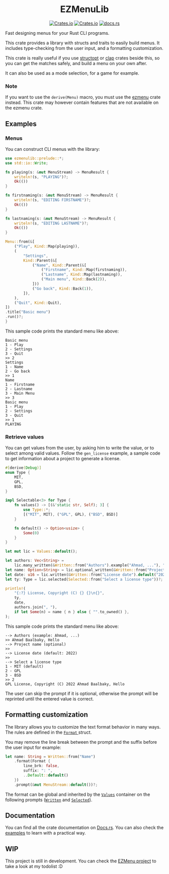 <div style="text-align: center;">

# EZMenuLib

[![Crates.io](https://img.shields.io/crates/l/ezmenulib?style=flat-square)](./LICENSE)
[![Crates.io](https://img.shields.io/crates/v/ezmenulib?style=flat-square)](https://crates.io/crates/ezmenulib)
[![docs.rs](https://img.shields.io/docsrs/ezmenulib?style=flat-square)](https://docs.rs/ezmenulib)
</div>

Fast designing menus for your Rust CLI programs.

This crate provides a library with structs and traits to easily build menus.
It includes type-checking from the user input, and a formatting customization.

This crate is really useful if you use [structopt](https://docs.rs/structopt/)
or [clap](https://docs.rs/clap/) crates beside this, so you can get the matches safely, and
build a menu on your own after.

It can also be used as a mode selection, for a game for example.

### Note

If you want to use the `derive(Menu)` macro,
you must use the [ezmenu](https://docs.rs/ezmenu/) crate instead.
This crate may however contain features that are not available on the ezmenu crate.

## Examples

### Menus

You can construct CLI menus with the library:

```rust
use ezmenulib::prelude::*;
use std::io::Write;

fn playing(s: &mut MenuStream) -> MenuResult {
    writeln!(s, "PLAYING")?;
    Ok(())
}

fn firstnaming(s: &mut MenuStream) -> MenuResult {
    writeln!(s, "EDITING FIRSTNAME")?;
    Ok(())
}

fn lastnaming(s: &mut MenuStream) -> MenuResult {
    writeln!(s, "EDITING LASTNAME")?;
    Ok(())
}

Menu::from(&[
    ("Play", Kind::Map(playing)),
    (
        "Settings",
        Kind::Parent(&[
            ("Name", Kind::Parent(&[
                ("Firstname", Kind::Map(firstnaming)),
                ("Lastname", Kind::Map(lastnaming)),
                ("Main menu", Kind::Back(2)),
            ]))
            ("Go back", Kind::Back(1)),
        ]),
    ),
    ("Quit", Kind::Quit),
])
.title("Basic menu")
.run()?;
}
```

This sample code prints the standard menu like above:

```
Basic menu
1 - Play
2 - Settings
3 - Quit
>> 2
Settings
1 - Name
2 - Go back
>> 1
Name
1 - Firstname
2 - Lastname
3 - Main Menu
>> 3
Basic menu
1 - Play
2 - Settings
3 - Quit
>> 1
PLAYING
```

### Retrieve values

You can get values from the user, by asking him to write the value, or to select among valid values. Follow the `gen_license` example, a sample code to get information about a project to generate a license.

```rust
#[derive(Debug)]
enum Type {
    MIT,
    GPL,
    BSD,
}

impl Selectable<3> for Type {
    fn values() -> [(&'static str, Self); 3] {
        use Type::*;
        [("MIT", MIT), ("GPL", GPL), ("BSD", BSD)]
    }

    fn default() -> Option<usize> {
        Some(0)
    }
}

let mut lic = Values::default();

let authors: Vec<String> =
    lic.many_written(&Written::from("Authors").example("Ahmad, ..."), ", ")?;
let name: Option<String> = lic.optional_written(&Written::from("Project name"))?;
let date: u16 = lic.written(&Written::from("License date").default("2022"))?;
let ty: Type = lic.selected(Selected::from("Select a license type"))?;

println!(
    "{:?} License, Copyright (C) {} {}\n{}",
    ty,
    date,
    authors.join(", "),
    if let Some(n) = name { n } else { "".to_owned() },
);
```

This sample code prints the standard menu like above:

```
--> Authors (example: Ahmad, ...)
>> Ahmad Baalbaky, Hello
--> Project name (optional)
>> 
--> License date (default: 2022)
>> 
--> Select a license type
1 - MIT (default)
2 - GPL
3 - BSD
>> 2
GPL License, Copyright (C) 2022 Ahmad Baalbaky, Hello
```

The user can skip the prompt if it is optional, otherwise the prompt will be reprinted until the entered value is correct.

## Formatting customization

The library allows you to customize the text format behavior in many ways. The rules are defined in the [`Format` ](https://docs.rs/ezmenulib/latest/ezmenulib/field/struct.Format.html) struct.

You may remove the line break between the prompt and the suffix before the user input for example:

```rust
let name: String = Written::from("Name")
    .format(Format {
        line_brk: false,
        suffix: ": ",
        ..Default::default()
    })
    .prompt(&mut MenuStream::default())?;
```

The format can be global and inherited by the [`Values`](https://docs.rs/ezmenulib/latest/ezmenulib/menu/struct.Values.html) container on the following prompts ([`Written`](https://docs.rs/ezmenulib/latest/ezmenulib/field/struct.Written.html) and [`Selected`](https://docs.rs/ezmenulib/latest/ezmenulib/field/struct.Selected.html)).

## Documentation

You can find all the crate documentation on [Docs.rs](https://docs.rs/ezmenulib).
You can also check the [examples](examples) to learn with a practical way.

## WIP

This project is still in development.
You can check the [EZMenu project](https://github.com/users/ahbalbk/projects/4) to take a look at my todolist :D